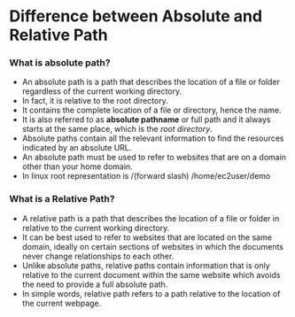 # Difference between Absolute and Relative Path

### **What is absolute path?**

- An absolute path is a path that describes the location of a file or folder regardless of the current working directory.
- In fact, it is relative to the root directory.
- It contains the complete location of a file or directory, hence the name.
- It is also referred to as **absolute pathname** or full path and it always starts at the same place, which is the _root directory_.
- Absolute paths contain all the relevant information to find the resources indicated by an absolute URL.
- An absolute path must be used to refer to websites that are on a domain other than your home domain.
- In linux root representation is /(forward slash)
 /home/ec2user/demo

### What is a Relative Path?

- A relative path is a path that describes the location of a file or folder in relative to the current working directory.
- It can be best used to refer to websites that are located on the same domain, ideally on certain sections of websites in which the documents never change relationships to each other.
- Unlike absolute paths, relative paths contain information that is only relative to the current document within the same website which avoids the need to provide a full absolute path.
- In simple words, relative path refers to a path relative to the location of the current webpage.